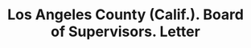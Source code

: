 ---
doi: 10.7916/D81274KZ
date_other: '1912'
date_other_textual: '1912'
form: correspondence
genre:
- Letters (correspondence)
name:
- Los Angeles County (Calif.). Board of Supervisors
object_in_context_url: https://biggert.cul.columbia.edu/items/view/ave_biggert_00004
subject_hierarchical_geographic:
- Los Angeles, California, United States
subject_name:
- Los Angeles County (Calif.). Board of Supervisors
title: Los Angeles County (Calif.). Board of Supervisors. Letter
sort_title: Los Angeles County (Calif.). Board of Supervisors. Letter
call_number: ave_biggert_00004
coordinates:
- 34.05,-118.25
pid: ave_biggert_00004
identifiers: ave_biggert_00004
thumbnail: https://derivativo-3.library.columbia.edu/iiif/2/ldpd:342982/full/!256,256/0/native.jpg
permalink: "/biggert/ave_biggert_00004/"
layout: iiif-image-page
---